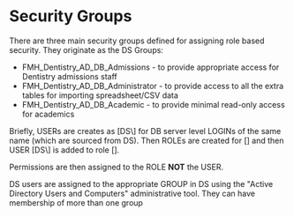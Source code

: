 # Security Groups


There are three main security groups defined for assigning role based security. They originate as the DS Groups:
- FMH_Dentistry_AD_DB_Admissions - to provide appropriate access for Dentistry admissions staff 
- FMH_Dentistry_AD_DB_Administrator - to provide access to all the extra tables for importing spreadsheet/CSV data
- FMH_Dentistry_AD_DB_Academic -  to provide minimal read-only access for academics

Briefly, USERs are creates as [DS\\<USERNAME>] for DB server level LOGINs of the same name (which are sourced from DS). Then ROLEs are created for [<USERNAME>] and then USER [DS\\<USERNAME>] is added to role [<USERNAME>].

Permissions are then assigned to the ROLE **NOT** the USER. 

DS users are assigned to the appropriate GROUP in DS using the "Active Directory Users and Computers" administrative tool. They can have membership of more than one group